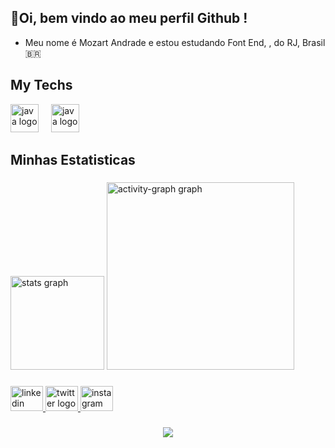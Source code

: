 ## 👋Oi, bem vindo ao meu perfil Github !

- Meu nome é Mozart Andrade e estou estudando Font End, , do RJ, Brasil 🇧🇷

## My Techs
<div align="left">
  <img src="https://skillicons.dev/icons?i=html" height="45" alt="java logo"  />
  <img width="12" />
  <img src="https://skillicons.dev/icons?i=css" height="45" alt="java logo"  />
  <img width="12" />
</div>

## Minhas Estatisticas

###

<div align="left">
  <img src="https://github-readme-stats.vercel.app/api?username=MozartLP&hide_title=false&hide_rank=false&show_icons=true&include_all_commits=true&count_private=true&disable_animations=false&theme=tokyonight&locale=en&hide_border=false&order=1" height="150" alt="stats graph"  />
  <!--<img src="https://github-readme-stats.vercel.app/api/top-langs?username=MozartLP&locale=en&hide_title=false&layout=compact&card_width=320&langs_count=5&theme=tokyonight&hide_border=false&order=2" height="150" alt="languages graph"  /!-->
  <img src="https://github-readme-activity-graph.vercel.app/graph?username=MozartLP&radius=16&theme=github-compact&area=true&order=5&hide_title=false&hide_border=true" height="300" alt="activity-graph graph"  />
</div>

###

<div align="left">
  <a href="https://www.linkedin.com/in/mozart-andrade-aa70b2130/" target="_blank"rel="noopener noreferrer">
    <img src="https://raw.githubusercontent.com/maurodesouza/profile-readme-generator/master/src/assets/icons/social/linkedin/default.svg" width="52" height="40" alt="linkedin logo"  />
  </a>
  <a href="https://x.com/Mozartandrade2" target="_blank"rel="noopener noreferrer">
    <img src="https://raw.githubusercontent.com/maurodesouza/profile-readme-generator/master/src/assets/icons/social/twitter/default.svg" width="52" height="40" alt="twitter logo"  />
  </a>
  <a href="https://www.instagram.com/mozart_andrade/" target="_blank"rel="noopener noreferrer">
    <img src="https://raw.githubusercontent.com/maurodesouza/profile-readme-generator/master/src/assets/icons/social/instagram/default.svg" width="52" height="40" alt="instagram logo"  />
  </a>
</div>

###

<div align="center">
  <img src="https://profile-counter.glitch.me/MozartLP/count.svg?"  />
</div>

###

